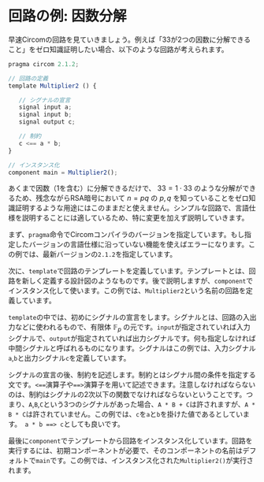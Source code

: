 # 回路の例: 因数分解

早速Circomの回路を見ていきましょう。例えば「33が2つの因数に分解できること」をゼロ知識証明したい場合、以下のような回路が考えられます。

```js
pragma circom 2.1.2;

// 回路の定義
template Multiplier2 () {  

   // シグナルの宣言  
   signal input a;  
   signal input b;  
   signal output c;  

   // 制約
   c <== a * b;  
}

// インスタンス化
component main = Multiplier2();
```

あくまで因数（1を含む）に分解できるだけで、 $33 = 1 \cdot 33$ のような分解ができるため、残念ながらRSA暗号において $n = pq$ の $p,q$ を知っていることをゼロ知識証明するような用途にはこのままだと使えません。シンプルな回路で、言語仕様を説明することには適しているため、特に変更を加えず説明していきます。

まず、`pragma`命令でCircomコンパイラのバージョンを指定しています。もし指定したバージョンの言語仕様に沿っていない機能を使えばエラーになります。この例では、最新バージョンの`2.1.2`を指定しています。

次に、`template`で回路のテンプレートを定義しています。テンプレートとは、回路を新しく定義する設計図のようなものです。後で説明しますが、`component`でインスタンス化して使います。この例では、`Multiplier2`という名前の回路を定義しています。

`template`の中では、初めにシグナルの宣言をします。シグナルとは、回路の入出力などに使われるもので、有限体 $\mathbb{F}_p$ の元です。`input`が指定されていれば入力シグナルで、`output`が指定されていれば出力シグナルです。何も指定しなければ中間シグナルと呼ばれるものになります。シグナルはこの例では、入力シグナル`a`,`b`と出力シグナル`c`を定義しています。

シグナルの宣言の後、制約を記述します。制約とはシグナル間の条件を指定する文です。`<==`演算子や`==>`演算子を用いて記述できます。注意しなければならないのは、制約はシグナルの2次以下の関数でなければならないということです。つまり、`A`,`B`,`C`という3つのシグナルがあった場合、`A * B + C`は許されますが、`A * B * C`は許されていません。この例では、`c`を`a`と`b`を掛けた値であるとしています。` a * b ==> c`としても良いです。

最後に`component`でテンプレートから回路をインスタンス化しています。回路を実行するには、初期コンポーネントが必要で、そのコンポーネントの名前はデフォルトで`main`です。この例では、インスタンス化された`Multiplier2()`が実行されます。
